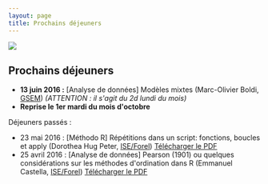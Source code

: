 ```yaml
---
layout: page
title: Prochains déjeuners
---
```

![](http://www.phdcomics.com/comics/archive/phd112107s.gif)
  
## Prochains déjeuners

* **13 juin 2016 :** [Analyse de données] Modèles mixtes (Marc-Olivier Boldi, [GSEM](https://www.unige.ch/gsem/rcs/members2/profs/marc/)) *(ATTENTION : il s'agit du 2d lundi du mois)*
* **Reprise le 1er mardi du mois d'octobre**
  
  

Déjeuners passés :

* 23 mai 2016 : [Méthodo R] Répétitions dans un script: fonctions, boucles et apply (Dorothea Hug Peter, [ISE/Forel](http://leba.unige.ch/team/dhugpeter/)) [Télécharger le PDF](/PDFs/2016Mai_DorHugPeter_handout_loops.pdf)
* 25 avril 2016 : [Analyse de données] Pearson (1901) ou quelques considérations sur les méthodes d'ordination dans R (Emmanuel Castella, [ISE/Forel](http://leba.unige.ch/team/ecastella/)) [Télécharger le PDF](/PDFs/2016Avril_EmmCastella_RCLUB-ordination.pdf)
